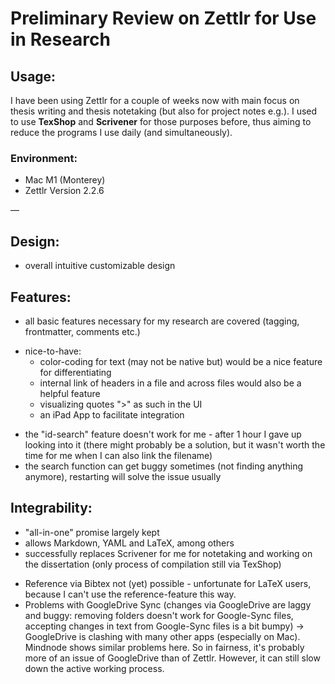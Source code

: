 # Preliminary Review on Zettlr for Use in Research

## Usage: 
I have been using Zettlr for a couple of weeks now with main focus on thesis writing and thesis notetaking (but also for project notes e.g.). I used to use **TexShop** and **Scrivener** for those purposes before, thus aiming to reduce the programs I use daily (and simultaneously).

### Environment: 
* Mac M1 (Monterey)
* Zettlr Version 2.2.6

—  
## Design: 
+ overall intuitive customizable design

## Features: 
+ all basic features necessary for my research are covered (tagging, frontmatter, comments etc.)
* nice-to-have: 
    * color-coding for text (may not be native but) would be a nice feature for differentiating
    * internal link of headers in a file and across files would also be a helpful feature
    * visualizing quotes ">" as such in the UI
    * an iPad App to facilitate integration
- the "id-search" feature doesn't work for me - after 1 hour I gave up looking into it (there might probably be a solution, but it wasn't worth the time for me when I can also link the filename)
- the search function can get buggy sometimes (not finding anything anymore), restarting will solve the issue usually

## Integrability:
+ "all-in-one" promise largely kept
+ allows Markdown, YAML and LaTeX, among others
+ successfully replaces Scrivener for me for notetaking and working on the dissertation (only process of compilation still via TexShop)
- Reference via Bibtex not (yet) possible - unfortunate for LaTeX users, because I can't use the reference-feature this way. 
- Problems with GoogleDrive Sync (changes via GoogleDrive are laggy and buggy: removing folders doesn't work for Google-Sync files, accepting changes in text from Google-Sync files is a bit bumpy)
→ GoogleDrive is clashing with many other apps (especially on Mac). Mindnode shows similar problems here. So in fairness, it's probably more of an issue of GoogleDrive than of Zettlr. However, it can still slow down the active working process.
